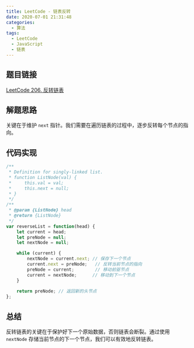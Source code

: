 ```yaml
---
title: LeetCode - 链表反转
date: 2020-07-01 21:31:48
categories:
  - 算法
tags:
  - LeetCode
  - JavaScript
  - 链表
---
```


## 题目链接

[LeetCode 206. 反转链表](https://leetcode.cn/problems/reverse-linked-list/)

## 解题思路

关键在于维护 `next` 指针。我们需要在遍历链表的过程中，逐步反转每个节点的指向。

## 代码实现

```javascript
/**
 * Definition for singly-linked list.
 * function ListNode(val) {
 *     this.val = val;
 *     this.next = null;
 * }
 */
/**
 * @param {ListNode} head
 * @return {ListNode}
 */
var reverseList = function(head) {
    let current = head;
    let preNode = null;
    let nextNode = null;

    while (current) {
        nextNode = current.next; // 保存下一个节点
        current.next = preNode;   // 反转当前节点的指向
        preNode = current;        // 移动前驱节点
        current = nextNode;      // 移动到下一个节点
    }
    
    return preNode; // 返回新的头节点
};
```

## 总结

反转链表的关键在于保护好下一个原始数据，否则链表会断裂。通过使用 `nextNode` 存储当前节点的下一个节点，我们可以有效地反转链表。
